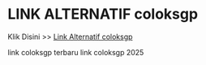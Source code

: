 # LINK ALTERNATIF coloksgp

Klik Disini >> <a href="https://linksto.pages.dev/">Link Alternatif coloksgp </a>

link coloksgp terbaru
link coloksgp 2025